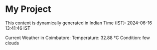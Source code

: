 # My Project

This content is dynamically generated in Indian Time (IST): 2024-06-16 13:41:46 IST


Current Weather in Coimbatore:
Temperature: 32.88 °C
Condition: few clouds
